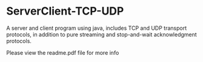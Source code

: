 # ServerClient-TCP-UDP
A server and client program using java, includes TCP and UDP transport protocols, in addition to pure streaming and stop-and-wait acknowledgment protocols.

Please view the readme.pdf file for more info
